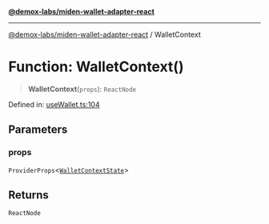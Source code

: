 [**@demox-labs/miden-wallet-adapter-react**](../README.md)

***

[@demox-labs/miden-wallet-adapter-react](../globals.md) / WalletContext

# Function: WalletContext()

> **WalletContext**(`props`): `ReactNode`

Defined in: [useWallet.ts:104](https://github.com/demox-labs/miden-wallet-adapter/blob/1ef8b04773cb8b7272bbf6a4eb810ab074d47de8/packages/core/react/useWallet.ts#L104)

## Parameters

### props

`ProviderProps`\<[`WalletContextState`](../interfaces/WalletContextState.md)\>

## Returns

`ReactNode`
